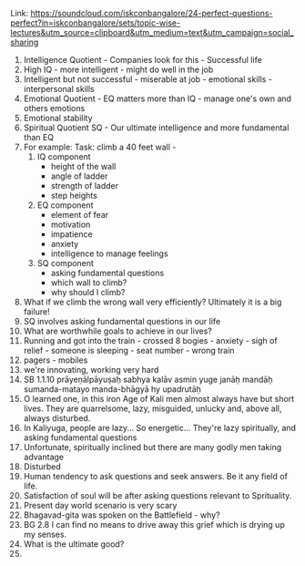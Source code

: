 Link: https://soundcloud.com/iskconbangalore/24-perfect-questions-perfect?in=iskconbangalore/sets/topic-wise-lectures&utm_source=clipboard&utm_medium=text&utm_campaign=social_sharing

1. Intelligence Quotient - Companies look for this - Successful life
2. High IQ - more intelligent - might do well in the job
3. Intelligent but not successful - miserable at job - emotional skills - interpersonal skills
4. Emotional Quotient - EQ matters more than IQ - manage one's own and others emotions
5. Emotional stability
6. Spiritual Quotient SQ - Our ultimate intelligence and more fundamental than EQ
7. For example: Task: climb a 40 feet wall - 
   1. IQ component 
      - height of the wall
      - angle of ladder
      - strength of ladder
      - step heights
   2. EQ component
      - element of fear
      - motivation
      - impatience
      - anxiety
      - intelligence to manage feelings
   3. SQ component
      - asking fundamental questions
      - which wall to climb?
      - why should I climb?
8. What if we climb the wrong wall very efficiently? Ultimately it is a big failure!
9. SQ involves asking fundamental questions in our life
10. What are worthwhile goals to achieve in our lives?
11. Running and got into the train - crossed 8 bogies - anxiety - sigh of relief - someone is sleeping - seat number - wrong train
12. pagers - mobiles 
13. we're innovating, working very hard
14. SB 1.1.10 prāyeṇālpāyuṣaḥ sabhya
kalāv asmin yuge janāḥ
mandāḥ sumanda-matayo
manda-bhāgyā hy upadrutāḥ
15. O learned one, in this iron Age of Kali men almost always have but short lives. They are quarrelsome, lazy, misguided, unlucky and, above all, always disturbed.
16. In Kaliyuga, people are lazy... So energetic... They're lazy spiritually, and asking fundamental questions
17. Unfortunate, spiritually inclined but there are many godly men taking advantage
18. Disturbed
19. Human tendency to ask questions and seek answers. Be it any field of life.
20. Satisfaction of soul will be after asking questions relevant to Sprituality.
21. Present day world scenario is very scary
22. Bhagavad-gita was spoken on the Battlefield - why?
23. BG 2.8 I can find no means to drive away this grief which is drying up my senses.
24. What is the ultimate good?
25. 
